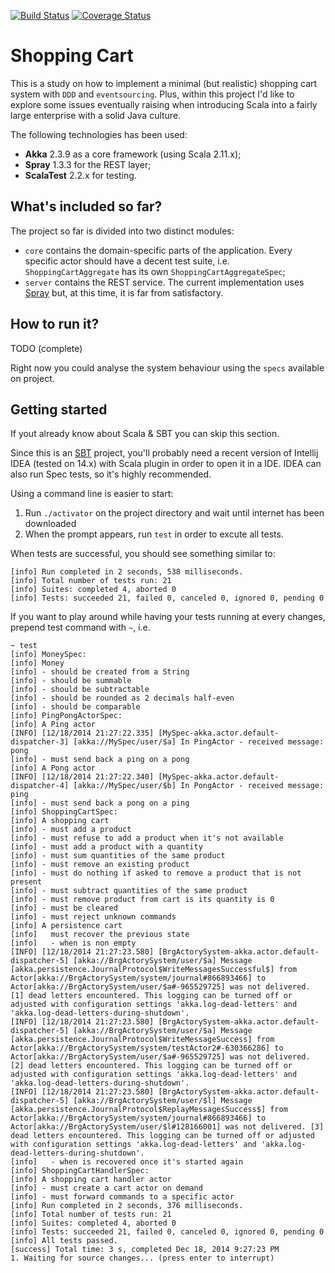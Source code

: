 [![Build Status](https://travis-ci.org/m20o/shopping-cart.svg?branch=master)](https://travis-ci.org/m20o/shopping-cart) [![Coverage Status](https://coveralls.io/repos/m20o/shopping-cart/badge.svg)](https://coveralls.io/r/m20o/shopping-cart)

# Shopping Cart
       
This is a study on how to implement a minimal (but realistic) shopping cart system with `DDD` and  `eventsourcing`. Plus, within this project I'd like
to explore some issues eventually raising when introducing Scala into a fairly large enterprise with a solid Java culture. 

The following technologies has been used:

 * __Akka__ 2.3.9 as a core framework (using Scala 2.11.x);
 * __Spray__ 1.3.3 for the REST layer;
 * __ScalaTest__ 2.2.x for testing.
 
## What's included so far?

The project so far is divided into two distinct modules:

 * `core` contains the domain-specific parts of the application. Every specific actor should have a decent test suite, i.e. `ShoppingCartAggregate` has its own `ShoppingCartAggregateSpec`;
 * `server` contains the REST service. The current implementation uses [Spray](http://spray.io/) but, at this time, it is far from satisfactory.
 
## How to run it?

TODO (complete)

Right now you could analyse the system behaviour using the `specs` available on project.


## Getting started

If yout already know about Scala & SBT you can skip this section.

Since this is an [SBT](http://www.scala-sbt.org/) project, you'll probably need a recent version of Intellij IDEA (tested on 14.x) 
with Scala plugin in order to open it in a IDE. IDEA can also run Spec tests, so it's highly recommended.

Using a command line is easier to start:

 1. Run `./activator` on the project directory and wait until internet has been downloaded
 2. When the prompt appears, run `test` in order to excute all tests.
 
When tests are successful, you should see something similar to:

```
[info] Run completed in 2 seconds, 538 milliseconds.
[info] Total number of tests run: 21
[info] Suites: completed 4, aborted 0
[info] Tests: succeeded 21, failed 0, canceled 0, ignored 0, pending 0
```
If you want to play around while having your tests running at every changes, prepend test command with `~`, i.e. 

```
~ test
[info] MoneySpec:
[info] Money
[info] - should be created from a String
[info] - should be summable
[info] - should be subtractable
[info] - should be rounded as 2 decimals half-even
[info] - should be comparable
[info] PingPongActorSpec:
[info] A Ping actor
[INFO] [12/18/2014 21:27:22.335] [MySpec-akka.actor.default-dispatcher-3] [akka://MySpec/user/$a] In PingActor - received message: pong
[info] - must send back a ping on a pong
[info] A Pong actor
[INFO] [12/18/2014 21:27:22.340] [MySpec-akka.actor.default-dispatcher-4] [akka://MySpec/user/$b] In PongActor - received message: ping
[info] - must send back a pong on a ping
[info] ShoppingCartSpec:
[info] A shopping cart
[info] - must add a product
[info] - must refuse to add a product when it's not available
[info] - must add a product with a quantity
[info] - must sum quantities of the same product
[info] - must remove an existing product
[info] - must do nothing if asked to remove a product that is not present
[info] - must subtract quantities of the same product
[info] - must remove product from cart is its quantity is 0
[info] - must be cleared
[info] - must reject unknown commands
[info] A persistence cart
[info]   must recover the previous state 
[info]   - when is non empty
[INFO] [12/18/2014 21:27:23.580] [BrgActorySystem-akka.actor.default-dispatcher-5] [akka://BrgActorySystem/user/$a] Message [akka.persistence.JournalProtocol$WriteMessagesSuccessful$] from Actor[akka://BrgActorySystem/system/journal#866893466] to Actor[akka://BrgActorySystem/user/$a#-965529725] was not delivered. [1] dead letters encountered. This logging can be turned off or adjusted with configuration settings 'akka.log-dead-letters' and 'akka.log-dead-letters-during-shutdown'.
[INFO] [12/18/2014 21:27:23.580] [BrgActorySystem-akka.actor.default-dispatcher-5] [akka://BrgActorySystem/user/$a] Message [akka.persistence.JournalProtocol$WriteMessageSuccess] from Actor[akka://BrgActorySystem/system/testActor2#-630366286] to Actor[akka://BrgActorySystem/user/$a#-965529725] was not delivered. [2] dead letters encountered. This logging can be turned off or adjusted with configuration settings 'akka.log-dead-letters' and 'akka.log-dead-letters-during-shutdown'.
[INFO] [12/18/2014 21:27:23.580] [BrgActorySystem-akka.actor.default-dispatcher-5] [akka://BrgActorySystem/user/$l] Message [akka.persistence.JournalProtocol$ReplayMessagesSuccess$] from Actor[akka://BrgActorySystem/system/journal#866893466] to Actor[akka://BrgActorySystem/user/$l#128166001] was not delivered. [3] dead letters encountered. This logging can be turned off or adjusted with configuration settings 'akka.log-dead-letters' and 'akka.log-dead-letters-during-shutdown'.
[info]   - when is recovered once it's started again
[info] ShoppingCartHandlerSpec:
[info] A shopping cart handler actor
[info] - must create a cart actor on demand
[info] - must forward commands to a specific actor
[info] Run completed in 2 seconds, 376 milliseconds.
[info] Total number of tests run: 21
[info] Suites: completed 4, aborted 0
[info] Tests: succeeded 21, failed 0, canceled 0, ignored 0, pending 0
[info] All tests passed.
[success] Total time: 3 s, completed Dec 18, 2014 9:27:23 PM
1. Waiting for source changes... (press enter to interrupt)
```

